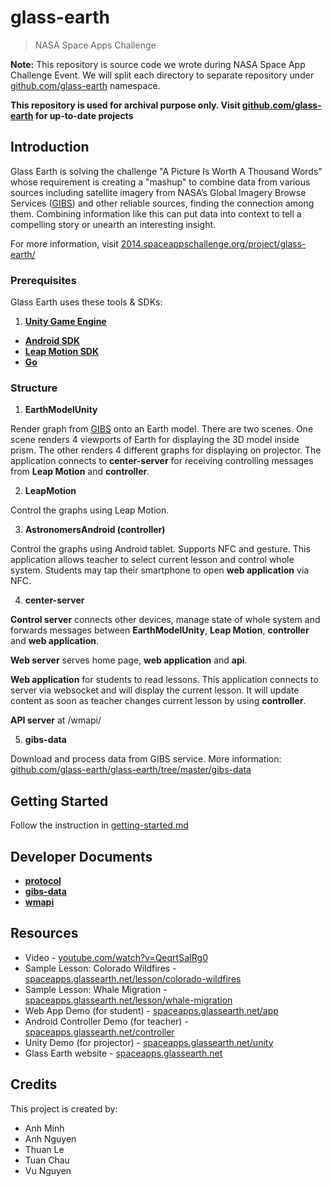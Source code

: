 glass-earth
===========

> NASA Space Apps Challenge

**Note:** This repository is source code we wrote during NASA Space App Challenge Event. We will split each directory to separate repository under [github.com/glass-earth](http://github.com/glass-earth) namespace.

**This repository is used for archival purpose only. Visit [github.com/glass-earth](http://github.com/glass-earth) for up-to-date projects**

## Introduction

Glass Earth is solving the challenge "A Picture Is Worth A Thousand Words" whose requirement is creating a "mashup" to combine data from various sources including satellite imagery from NASA’s Global Imagery Browse Services ([GIBS](https://wiki.earthdata.nasa.gov/display/GIBS/GIBS+Available+Imagery+Products)) and other reliable sources, finding the connection among them. Combining information like this can put data into context to tell a compelling story or unearth an interesting insight.

For more information, visit [2014.spaceappschallenge.org/project/glass-earth/](https://2014.spaceappschallenge.org/project/glass-earth/)

### Prerequisites

Glass Earth uses these tools & SDKs:

1. **[Unity Game Engine](https://unity3d.com/)**
* **[Android SDK](http://developer.android.com/sdk)**
* **[Leap Motion SDK](https://www.leapmotion.com/developers)**
* **[Go](http://golang.org)**

### Structure

1. **EarthModelUnity**

  Render graph from [GIBS](https://wiki.earthdata.nasa.gov/display/GIBS/GIBS+Available+Imagery+Products) onto an Earth model. There are two scenes. One scene renders 4 viewports of Earth for displaying the 3D model inside prism. The other renders 4 different graphs for displaying on projector. The application connects to **center-server** for receiving controlling messages from **Leap Motion** and **controller**.

2. **LeapMotion**

  Control the graphs using Leap Motion.

3. **AstronomersAndroid (controller)**

  Control the graphs using Android tablet. Supports NFC and gesture. This application allows teacher to select current lesson and control whole system. Students may tap their smartphone to open **web application** via NFC.

4. **center-server**

  **Control server** connects other devices, manage state of whole system and forwards messages between **EarthModelUnity**, **Leap Motion**, **controller** and **web application**.

  **Web server** serves home page, **web application** and **api**.

  **Web application** for students to read lessons. This application connects to server via websocket and will display the current lesson. It will update content as soon as teacher changes current lesson by using **controller**.

  **API server** at /wmapi/

5. **gibs-data**

  Download and process data from GIBS service. More information: [github.com/glass-earth/glass-earth/tree/master/gibs-data](https://github.com/glass-earth/glass-earth/tree/master/gibs-data)

## Getting Started

Follow the instruction in [getting-started.md](https://github.com/glass-earth/glass-earth/blob/master/getting-started.md)

## Developer Documents

* **[protocol](https://github.com/glass-earth/glass-earth/blob/master/protocol.md)**
* **[gibs-data](https://github.com/glass-earth/glass-earth/tree/master/gibs-data)**
* **[wmapi](https://github.com/glass-earth/glass-earth/blob/master/wmapi.md)**

## Resources

* Video - [youtube.com/watch?v=QeqrtSaIRg0](https://www.youtube.com/watch?v=QeqrtSaIRg0)
* Sample Lesson: Colorado Wildfires - [spaceapps.glassearth.net/lesson/colorado-wildfires](http://spaceapps.glassearth.net/lesson/colorado-wildfires)
* Sample Lesson: Whale Migration - [spaceapps.glassearth.net/lesson/whale-migration](http://spaceapps.glassearth.net/lesson/whale-migration)
* Web App Demo (for student) - [spaceapps.glassearth.net/app](http://spaceapps.glassearth.net/app)
* Android Controller Demo (for teacher) - [spaceapps.glassearth.net/controller](http://spaceapps.glassearth.net/controller)
* Unity Demo (for projector) - [spaceapps.glassearth.net/unity](http://spaceapps.glassearth.net/unity)
* Glass Earth website - [spaceapps.glassearth.net](http://spaceapps.glassearth.net/)

## Credits

This project is created by:

* Anh Minh
* Anh Nguyen
* Thuan Le
* Tuan Chau
* Vu Nguyen

